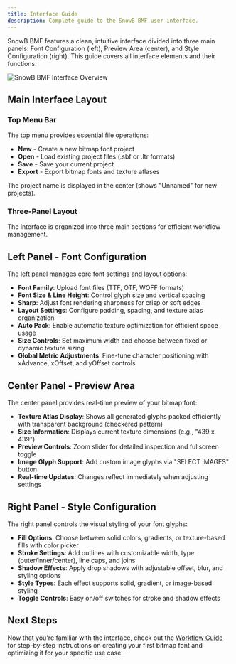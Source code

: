 ```yaml
---
title: Interface Guide
description: Complete guide to the SnowB BMF user interface.
---
```


SnowB BMF features a clean, intuitive interface divided into three main panels: Font Configuration (left), Preview Area (center), and Style Configuration (right). This guide covers all interface elements and their functions.

![SnowB BMF Interface Overview](~/assets/interface-overview.png)

## Main Interface Layout

### Top Menu Bar

The top menu provides essential file operations:

- **New** - Create a new bitmap font project
- **Open** - Load existing project files (.sbf or .ltr formats)
- **Save** - Save your current project
- **Export** - Export bitmap fonts and texture atlases

The project name is displayed in the center (shows "Unnamed" for new projects).

### Three-Panel Layout

The interface is organized into three main sections for efficient workflow management.

## Left Panel - Font Configuration

The left panel manages core font settings and layout options:

- **Font Family**: Upload font files (TTF, OTF, WOFF formats)
- **Font Size & Line Height**: Control glyph size and vertical spacing
- **Sharp**: Adjust font rendering sharpness for crisp or soft edges
- **Layout Settings**: Configure padding, spacing, and texture atlas organization
- **Auto Pack**: Enable automatic texture optimization for efficient space usage
- **Size Controls**: Set maximum width and choose between fixed or dynamic texture sizing
- **Global Metric Adjustments**: Fine-tune character positioning with xAdvance, xOffset, and yOffset controls

## Center Panel - Preview Area

The center panel provides real-time preview of your bitmap font:

- **Texture Atlas Display**: Shows all generated glyphs packed efficiently with transparent background (checkered pattern)
- **Size Information**: Displays current texture dimensions (e.g., "439 x 439")
- **Preview Controls**: Zoom slider for detailed inspection and fullscreen toggle
- **Image Glyph Support**: Add custom image glyphs via "SELECT IMAGES" button
- **Real-time Updates**: Changes reflect immediately when adjusting settings

## Right Panel - Style Configuration

The right panel controls the visual styling of your font glyphs:

- **Fill Options**: Choose between solid colors, gradients, or texture-based fills with color picker
- **Stroke Settings**: Add outlines with customizable width, type (outer/inner/center), line caps, and joins
- **Shadow Effects**: Apply drop shadows with adjustable offset, blur, and styling options
- **Style Types**: Each effect supports solid, gradient, or image-based styling
- **Toggle Controls**: Easy on/off switches for stroke and shadow effects

## Next Steps

Now that you're familiar with the interface, check out the [Workflow Guide](../workflow-guide/) for step-by-step instructions on creating your first bitmap font and optimizing it for your specific use case.

